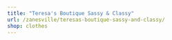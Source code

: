 ```yaml
---
title: "Teresa's Boutique Sassy & Classy"
url: /zanesville/teresas-boutique-sassy-and-classy/
shop: clothes
---
```


